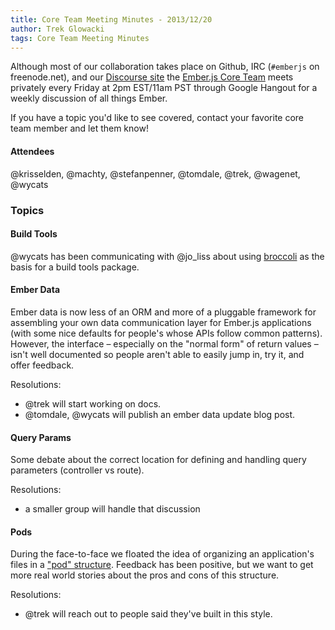 ```yaml
---
title: Core Team Meeting Minutes - 2013/12/20
author: Trek Glowacki
tags: Core Team Meeting Minutes
---
```


Although most of our collaboration takes place on Github, IRC 
(`#emberjs` on freenode.net), and our [Discourse site](http://discuss.emberjs.com/)
the [Ember.js Core Team](/team) meets privately every 
Friday at 2pm EST/11am PST through Google Hangout for a weekly 
discussion of all things Ember.

If you have a topic you'd like to see covered, contact your favorite
core team member and let them know!

#### Attendees
@krisselden, @machty, @stefanpenner, @tomdale, @trek, @wagenet, @wycats

### Topics
#### Build Tools
@wycats has been communicating with @jo_liss about using 
[broccoli](https://github.com/joliss/broccoli/) as the basis for a build tools package.

#### Ember Data
Ember data is now less of an ORM and more of a pluggable framework for assembling
your own data communication layer for Ember.js applications (with some nice defaults for
people's whose APIs follow common patterns). However, the interface – especially on the 
"normal form" of return values – isn't well documented so people aren't able to easily jump in, 
try it, and offer feedback.

Resolutions:
  
  * @trek will start working on docs.
  * @tomdale, @wycats will publish an ember data update blog post.

#### Query Params
Some debate about the correct location for defining and handling query parameters
(controller vs route).

Resolutions:
  
  * a smaller group will handle that discussion

#### Pods
During the face-to-face we floated the idea of organizing an application's files in a
["pod" structure](/blog/2013/12/17/whats-coming-in-ember-in-2014.html#toc_pod-directory-structure). 
Feedback has been positive, but we want to get more real world stories about the pros and cons of
this structure.

Resolutions:
    
  * @trek will reach out to people said they've built in this style.
